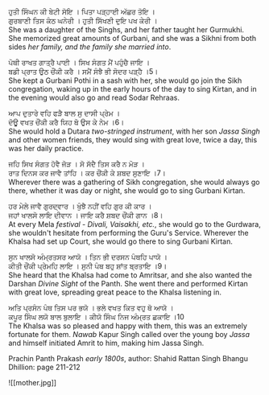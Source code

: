 ਹੁਤੀ ਸਿੰਘਨ ਕੀ ਬੇਟੀ ਸੋਇ । ਪਿਤਾ ਪੜ੍ਹਾਈ ਅੱਛਰ ਤੋਇ ।  
ਗੁਰਬਾਣੀ ਤਿਸ ਕੰਠ ਘਨੇਰੀ । ਹੁਤੀ ਸਿੱਖਣੀ ਦੁਇ ਪਖ ਕੇਰੀ ।  
She was a daughter of the Singhs, and her father taught her Gurmukhi.  
She memorized great amounts of Gurbani, and she was a Sikhni from both sides *her family, and the family she married into*.  
  
ਪੋਥੀ ਰਾਖਤ ਗਾਤ੍ਰੈ ਪਾਈ । ਸਿਖ ਸੰਗਤ ਮੈਂ ਪਹੁੰਚੈ ਜਾਇ ।  
ਬਡੀ ਪ੍ਰਾਤ ਉਠ ਚੌਂਕੀ ਕਰੈ । ਸਮੈਂ ਸੰਝੈ ਭੀ ਸੋਦਰ ਪੜ੍ਹੈ ।5।  
She kept a Gurbani Pothi in a sash with her, she would go join the Sikh congregation, waking up in the early hours of the day to sing Kirtan, and in the evening would also go and read Sodar Rehraas.  
  
ਆਪ ਦੁਤਾਰੇ ਵਹਿ ਫੜੈ ਬਾਲ ਸੁ ਦਾਸੀ ਪ੍ਰੇਮ ।  
ਦੋਊ ਵਖਤ ਚੌਂਕੀ ਕਰੈ ਯਿਹ ਥੋ ਉਸ ਕੇ ਨੇਮ ।6।  
She would hold a Dutara *two-stringed instrument*, with her son *Jassa Singh* and other women friends, they would sing with great love, twice a day, this was her daily practice.  
  
ਜਹਿ ਸਿਖ ਸੰਗਤ ਹੋਵੈ ਜੋੜ । ਸੋ ਸੱਦੈ ਤਿਸ ਕਰੈ ਨ ਮੋੜ ।  
ਰਾਤ ਦਿਨਸ ਕਰ ਜਾਵੈ ਤਾਂਹਿ । ਕਰ ਚੌਂਕੀ ਕੇ ਸ਼ਬਦ ਸੁਣਾਇ ।7।  
Wherever there was a gathering of Sikh congregation, she would always go there, whether it was day or night, she would go to sing Gurbani Kirtan.  
  
ਹਰ ਮੇਲੇ ਜਾਵੈ ਗੁਰਦ੍ਵਾਰ । ਖੁੰਝੈ ਨਹੀਂ ਵਹਿ ਗੁਰ ਕੀ ਕਾਰ ।  
ਜਹਾਂ ਖਾਲਸੋ ਲਾਇ ਦੀਵਾਨ । ਜਾਇ ਕਰੈ ਸ਼ਬਦ ਚੌਂਕੀ ਗਾਨ ।8।  
At every Mela *festival - Divali, Vaisakhi, etc.*, she would go to the Gurdwara, she wouldn't hesitate from performing the Guru's Service. Wherever the Khalsa had set up Court, she would go there to sing Gurbani Kirtan.  
  
ਸੁਨ ਖਾਲਸੋ ਅੰਮ੍ਰਤਸਰ ਆਯੋ । ਤਿਨ ਭੀ ਦਰਸਨ ਪੰਥਹਿ ਪਾਯੋ ।  
ਕੀਤੀ ਚੌਂਕੀ ਪ੍ਰੇਮਹਿ ਲਾਇ । ਸੁਨੀ ਪੰਥ ਬਹੁ ਸ਼ਾਂਤ ਬ੍ਰਤਾਇ ।9।  
She heard that the Khalsa had come to Amritsar, and she also wanted the Darshan *Divine Sight* of the Panth. She went there and performed Kirtan with great love, spreading great peace to the Khalsa listening in.  
  
ਅਤਿ ਪ੍ਰਸੰਨ ਪੰਥ ਤਿਸ ਪਰ ਭਯੋ । ਭਲੇ ਵਖਤ ਕਿਤ ਵਹੁ ਥੋ ਆਯੋ ।  
ਕਪੂਰ ਸਿੰਘ ਲਯੋ ਬਾਲ ਬੁਲਾਇ । ਕੀਯੋ ਸਿੰਘ ਨਿਜ ਅੰਮ੍ਰਤ ਛਕਾਇ ।10  
The Khalsa was so pleased and happy with them, this was an extremely fortunate for them. *Nawab* Kapur Singh called over the young boy *Jassa* and himself initiated Amrit to him, making him Jassa Singh.  
  
Prachin Panth Prakash *early 1800s*, author: Shahid Rattan Singh Bhangu  
Dhillion: page 211-212

![[mother.jpg]]